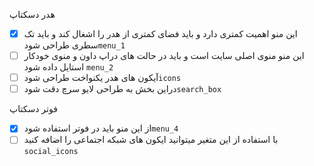  هدر دسکتاپ 
- [x]  این منو اهمیت کمتری دارد و باید فضای کمتری از هدر را اشغال کند  و باید تک سطری طراحی شود`menu_1` 
- [ ] این منو  منوی اصلی سایت است  و باید در حالت های دراپ داون و منوی خودکار استایل داده شود  ``menu_2``
- [ ]   آیکون های هدر  یکنواخت طراحی شود`icons`
- [ ]   دراین بخش  به طراحی لایو سرچ دقت شود`search_box‍‍` 

 فوتر دسکتاپ 
- [x]    از این منو باید در فوتر استفاده شود``menu_4`` 
- [ ] با استفاده از این متغیر میتوانید ایکون های شبکه اجتماعی را اضافه کنید    ```social_icons```

